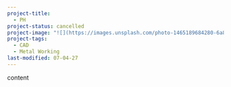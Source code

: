 ```yaml
---
project-title:
  - PH
project-status: cancelled
project-image: "![](https://images.unsplash.com/photo-1465189684280-6a8fa9b19a7a?ixid=M3wxMTI1OHwwfDF8cmFuZG9tfHx8fHx8fHx8MTc0MjAzMDg0NXw&ixlib=rb-4.0.3&q=85&w=1920)"
project-tags:
  - CAD
  - Metal Working
last-modified: 07-04-27
---
```


content